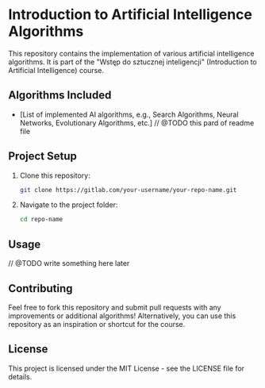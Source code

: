 # Introduction to Artificial Intelligence Algorithms

This repository contains the implementation of various artificial intelligence algorithms. It is part of the "Wstęp do sztucznej inteligencji" (Introduction to Artificial Intelligence) course.

## Algorithms Included

- [List of implemented AI algorithms, e.g., Search Algorithms, Neural Networks, Evolutionary Algorithms, etc.] // @TODO this pard of readme file

## Project Setup

1. Clone this repository:
   ```bash
   git clone https://gitlab.com/your-username/your-repo-name.git
   ```
2. Navigate to the project folder:
   ```bash
   cd repo-name

   ```
## Usage
// @TODO write something here later

## Contributing
Feel free to fork this repository and submit pull requests with any improvements or additional algorithms! Alternatively, you can use this repository as an inspiration or shortcut for the course.

## License
This project is licensed under the MIT License - see the LICENSE file for details.
